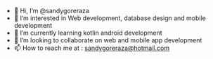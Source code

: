 - 👋 Hi, I’m @sandygoreraza
- 👀 I’m interested in Web development, database design and mobile development
- 🌱 I’m currently learning kotlin android development
- 💞️ I’m looking to collaborate on web and mobile app development
- 📫 How to reach me at : sandygoreraza@hotmail.com

<!---
sandygoreraza/sandygoreraza is a ✨ special ✨ repository because its `README.md` (this file) appears on your GitHub profile.
You can click the Preview link to take a look at your changes.
--->
